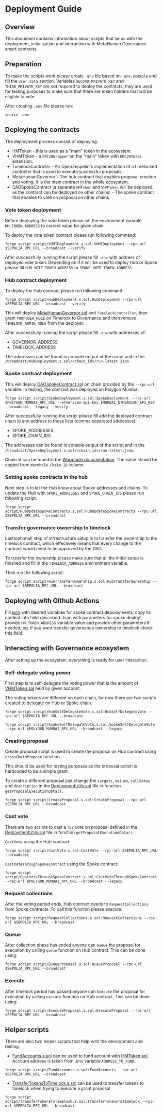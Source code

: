 # Deployment Guide

## Overview

This document contains information about scripts that helps with the deployment, initialization and interaction with
MetaHuman Governance smart contracts.

## Preparation

To make the scripts work please create `.env` file based on `.env.example` and fill the `User data` section.
Variables `SECOND_PRIVATE_KEY` and `THIRD_PRIVATE_KEY` are not required to deploy the contracts, they are used for
testing purposes to make sure that there are token holders that will be eligible to vote.

After creating `.env` file please run:

```
source .env
```

## Deploying the contracts

The deployment process consist of deploying:

- HMToken - this is used as a "main" token in the ecosystem.
- VHMToken - a `ERC20Wrapper` on the "main" token with `ERC20Votes` extension.
- TimelockController - An OpenZeppelin's implementation of a timelocked controller that is used to execute successful
  proposals.
- MetaHumanGovernor - The hub contract that enables proposal creation and voting. It is the main contract in the whole
  ecosystem.
- DAOSpokeContract (a separate `HMToken` and `VHMToken` will be deployed, as the contract can be deployed on other
  chains) -
  The spoke contract that enables to vote on proposal on other chains.

### Vote token deployment

Before deploying the vote token please set the environment variable `HM_TOKEN_ADDRESS` to correct value for given chain.

To deploy the vote token contract please run following command:

```
forge script script/VHMTDeployment.s.sol:VHMTDeployment --rpc-url $SEPOLIA_RPC_URL --broadcast --verify
```

After successfully running the script please fill `.env` with address of deployed vote token. Depending on if it will be
used to deploy Hub or Spoke please fill `HUB_VOTE_TOKEN_ADDRESS` or `SPOKE_VOTE_TOKEN_ADDRESS`.

### Hub contract deployment

To deploy the Hub contract please run following command:

```
forge script script/HubDeployment.s.sol:HubDeployment --rpc-url $SEPOLIA_RPC_URL --broadcast --verify
```

This will
deploy  [MetaHumanGovernor.sol](src%2FMetaHumanGovernor.sol) and `TimelockController`,
then grant `PROPOSER_ROLE` on
Timelock to Governance and then remove `TIMELOCK_ADMIN_ROLE` from the deployer.

After successfully running the script please fill `.env` with addresses of:

- GOVERNOR_ADDRESS
- TIMELOCK_ADDRESS

The addresses can be found in console output of the script and in
the `/broadcast/HubDeployment.s.sol/<chain_id>/run-latest.json`

### Spoke contract deployment

This will
deploy [DAOSpokeContract.sol](src%2FDAOSpokeContract.sol)
on chain provided by the `--rpc-url` variable. In testing, the contract was deployed on Polygon Mumbai.

```
forge script script/SpokeDeployment.s.sol:SpokeDeployment --rpc-url $POLYGON_MUMBAI_RPC_URL --etherscan-api-key $MUMBAI_ETHERSCAN_API_KEY --broadcast --legacy --verify
```

After successfully running the script please fill add the deployed contract chain id and address to these lists (comma
separated addresses):

- SPOKE_ADDRESSES
- SPOKE_CHAIN_IDS

The addresses can be found in console output of the script and in
the `/broadcast/SpokeDeployment.s.sol/<chain_id>/run-latest.json`.

Chain id can be found in the [Wormhole documentation](https://book.wormhole.com/reference/contracts.html). The value should be copied from `Wormhole Chain ID` column.

### Setting spoke contracts in the hub

Next step is to let the Hub know about Spoke addresses and chains. To update the Hub with `SPOKE_ADDRESSES`
and `SPOKE_CHAIN_IDS` please run
following script:

```
forge script script/HubUpdateSpokeContracts.s.sol:HubUpdateSpokeContracts --rpc-url $SEPOLIA_RPC_URL --broadcast
```

### Transfer governance ownership to timelock

Last(optional) step of infrastructure setup is to transfer the ownership to the timelock contract, which effectively means that every change to the contract would need to be approved by the DAO.

To transfer the ownership please make sure that all the initial setup is finished and fill in the `TIMELOCK_ADDRESS` environment variable.

Then run the following script:

```
forge script script/HubTransferOwnership.s.sol:HubTransferOwnership --rpc-url $SEPOLIA_RPC_URL --broadcast
```


## Deploying with Github Actions

Fill [json](sample-spoke-params.json) with desired variables for spoke contract depoloyments, copy its content into field descirbed 'Json with parameters for spoke deploy', provide `HM_TOKEN_ADDRESS` variable value and provide other parameters if needed, eg. if you want transfer governance ownership to timelock check this field.

## Interacting with Governance ecosystem

After setting up the ecosystem, everything is ready for user interaction.

### Self-delegate voting power

First step is to self-delegate the voting power that is the amount of [VHMToken.sol](src%2Fvhm-token%2FVHMToken.sol)
held by given account.

The voting tokens are different on each chain, for now there are two scripts created to delegate on Hub or Spoke chain.

```
forge script script/HubSelfDelegateVote.s.sol:HubSelfDelegateVote --rpc-url $SEPOLIA_RPC_URL --broadcast
```

```
forge script script/SpokeSelfDelegateVote.s.sol:SpokeSelfDelegateVote --rpc-url $POLYGON_MUMBAI_RPC_URL --broadcast --legacy
```

### Creating proposal

Create proposal script is used to create the proposal on Hub contract using `crossChainPropose` function.

This should be used for testing purposes as the proposal action is hardcoded to be a simple grant.

To create a different proposal just change the `targets`, `values`, `calldatas` and `description` in
the [DeploymentUtils.sol](script%2FDeploymentUtils.sol) file in function `getProposalExecutionData()`.

```
forge script script/CreateProposal.s.sol:CreateProposal --rpc-url $SEPOLIA_RPC_URL --broadcast
```

### Cast vote

There are two scripts to cast a `for` vote on proposal defined in
the [DeploymentUtils.sol](script%2FDeploymentUtils.sol) file in function `getProposalExecutionData()`.

`CastVote` using the Hub contract:

```
forge script script/CastVote.s.sol:CastVote --rpc-url $SEPOLIA_RPC_URL --broadcast
```

`CastVoteThroughSpokeContract` using the Spoke contract:

```
forge script script/CastVoteThroughSpokeContract.s.sol:CastVoteThroughSpokeContract --rpc-url $POLYGON_MUMBAI_RPC_URL --broadcast --legacy
```

### Request collections

After the voting period ends, Hub contract needs to `RequestCollections` from Spoke contracts. To call this function
please execute:

```
forge script script/RequestCollections.s.sol:RequestCollections --rpc-url $SEPOLIA_RPC_URL --broadcast
```

### Queue

After collection phase has ended anyone can `Queue` the proposal for execution by calling `queue` function on Hub
contract. This can be done using:

```
forge script script/QueueProposal.s.sol:QueueProposal --rpc-url $SEPOLIA_RPC_URL --broadcast
```

### Execute

After timelock period has passed anyone can `Execute` the proposal for execution by calling `execute` function on Hub
contract. This can be done using:

```
forge script script/ExecuteProposal.s.sol:ExecuteProposal --rpc-url $SEPOLIA_RPC_URL --broadcast
```

## Helper scripts

There are also two helper scripts that help with the development and testing.

- [FundAccounts.s.sol](script%2FFundAccounts.s.sol) can be used to fund account
  with [HMToken.sol](src%2Fhm-token%2FHMToken.sol). Account address is taken from .env variable `ADDRESS_TO_FUND`.

```
forge script script/FundAccounts.s.sol:FundAccounts --rpc-url $SEPOLIA_RPC_URL --broadcast
```

- [TransferTokensToTimelock.s.sol](script%2FTransferTokensToTimelock.s.sol) can be used to transfer tokens to timelock
  when trying to execute a grant proposal.

```
forge script script/TransferTokensToTimelock.s.sol:TransferTokensToTimelock --rpc-url $SEPOLIA_RPC_URL --broadcast
```

